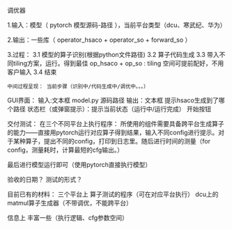 调优器

1.输入：模型（ pytorch 模型源码-路径 ），当前平台类型（dcu、寒武纪、华为）

2.输出：一些库（ operator_hsaco + operator_so + forward_so ）

3.过程：
    3.1 模型的算子识别(根据python文件路径)
    3.2 算子代码生成
    3.3 带入不同tiling方案，运行。得到最佳 op_hsaco + op_so : tiling 空间可提前配好，不用客户输入
    3.4 结束

    
    中间过程呈现： 当前步骤（识别中/代码生成中/调优中。。。）



GUI界面：
    输入:文本框 model.py 源码路径
    输出：文本框 提示hsaco生成到了哪个路径
    状态栏（或弹窗提示）：提示当前状态（运行中/运行完成）
    开始按钮

交付测试：
在三个不同平台上执行程序：
所使用的组件需要具备跨平台生成算子的能力——直接用pytorch运行对应算子得到结果，输入不同config进行提示。对于某种算子，提出不同的config，打印到日志里。随后进行时间的测量（for config，测量耗时，计算最短的cfg输出。）

最后进行模型运行即可（使用pytorch直接执行模型）

验收的日期？
测试的形式？



目前已有的材料：
    三个平台上 算子测试的程序（可在对应平台执行）
    dcu上的matmul算子生成器（不带调优，不能跨平台）

信息上 丰富一些（执行逻辑、cfg参数空间）
